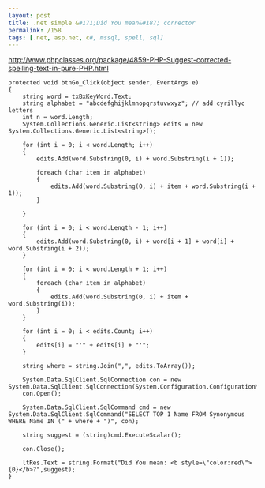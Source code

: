 ```yaml
---
layout: post
title: .net simple &#171;Did You mean&#187; corrector
permalink: /158
tags: [.net, asp.net, c#, mssql, spell, sql]
---
```


http://www.phpclasses.org/package/4859-PHP-Suggest-corrected-spelling-text-in-pure-PHP.html

    protected void btnGo_Click(object sender, EventArgs e)
    {
        string word = txBxKeyWord.Text;
        string alphabet = "abcdefghijklmnopqrstuvwxyz"; // add cyrillyc letters
        int n = word.Length;
        System.Collections.Generic.List<string> edits = new System.Collections.Generic.List<string>();

        for (int i = 0; i < word.Length; i++)
        {
            edits.Add(word.Substring(0, i) + word.Substring(i + 1));

            foreach (char item in alphabet)
            {
                edits.Add(word.Substring(0, i) + item + word.Substring(i + 1));
            }

        }

        for (int i = 0; i < word.Length - 1; i++)
        {
            edits.Add(word.Substring(0, i) + word[i + 1] + word[i] + word.Substring(i + 2));
        }

        for (int i = 0; i < word.Length + 1; i++)
        {
            foreach (char item in alphabet)
            {
                edits.Add(word.Substring(0, i) + item + word.Substring(i));
            }
        }

        for (int i = 0; i < edits.Count; i++)
        {
            edits[i] = "'" + edits[i] + "'";
        }

        string where = string.Join(",", edits.ToArray());

        System.Data.SqlClient.SqlConnection con = new System.Data.SqlClient.SqlConnection(System.Configuration.ConfigurationManager.ConnectionStrings["RabotaUA"].ToString());
        con.Open();

        System.Data.SqlClient.SqlCommand cmd = new System.Data.SqlClient.SqlCommand("SELECT TOP 1 Name FROM Synonymous WHERE Name IN (" + where + ")", con);

        string suggest = (string)cmd.ExecuteScalar();

        con.Close();

        ltRes.Text = string.Format("Did You mean: <b style=\"color:red\">{0}</b>?",suggest);
    }
